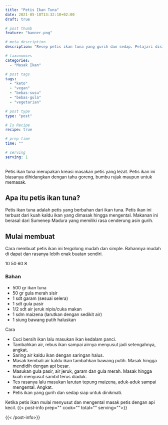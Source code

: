 ```yaml
---
title: "Petis Ikan Tuna"
date: 2021-05-18T13:32:10+02:00
draft: true

# post thumb
feature: "banner.png"

# meta description
description: "Resep petis ikan tuna yang gurih dan sedap. Pelajari disini cara membuat petis ikan homemade yang mudah dan praktis."

# taxonomies
categories:
  - "Masak Ikan"

# post tags
tags:
  - "keto"
  - "vegan"
  - "bebas-susu"
  - "bebas-gula"
  - "vegetarian"

# post type
type: "post"

# Is Recipe
recipe: true

# prep time
time: ""

# serving
serving: 1
---
```

Petis ikan tuna merupakan kreasi masakan petis yang lezat. Petis ikan ini biasanya dihidangkan dengan tahu goreng, bumbu rujak maupun untuk memasak.

## Apa itu petis ikan tuna?

Petis ikan tuna adalah petis yang berbahan dari ikan tuna. Petis ikan ini terbuat dari kuah kaldu ikan yang dimasak hingga mengental. Makanan ini berasal dari Sumenep Madura yang memiliki rasa cenderung asin gurih.

## Mulai membuat

Cara membuat petis ikan ini tergolong mudah dan simple. Bahannya mudah di dapat dan rasanya lebih enak buatan sendiri.

10 50 60 8

### Bahan

-   500 gr ikan tuna
-   50 gr gula merah sisir
-   1 sdt garam (sesuai selera)
-   1 sdt gula pasir
-   1/2 sdt air jeruk nipis/cuka makan
-   1 sdm maizena (larutkan dengan sedikit air)
-   1 siung bawang putih haluskan

Cara

-   Cuci bersih ikan lalu masukan ikan kedalam panci.
-   Tambahkan air, rebus ikan sampai airnya menyusut jadi setengahnya, angkat.
-   Saring air kaldu ikan dengan saringan halus.
-   Masak kembali air kaldu ikan tambahkan bawang putih. Masak hingga mendidih dengan api besar.
-   Masukan gula pasir, air jeruk, garam dan gula merah. Masak hingga kuah menyusut sambil terus diaduk.
-   Tes rasanya lalu masukan larutan tepung maizena, aduk-aduk sampai mengental. Angkat.
-   Petis ikan yang gurih dan sedap siap untuk dinikmati.

Ketika petis ikan mulai menyusut dan mengental masak petis dengan api kecil.
{{< post-info prep="" cook="" total="" serving="">}}

{{< /post-info>}}
